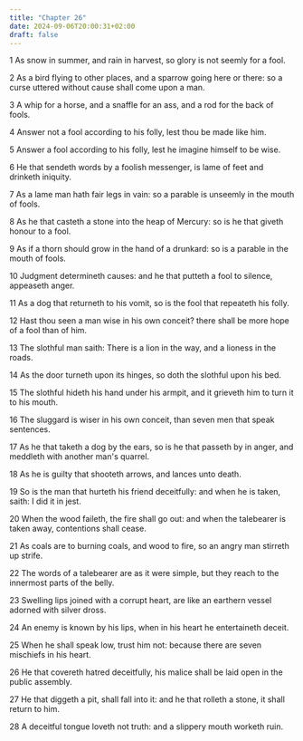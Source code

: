 ```yaml
---
title: "Chapter 26"
date: 2024-09-06T20:00:31+02:00
draft: false
---
```



1 As snow in summer, and rain in harvest, so glory is not seemly for a fool.

2 As a bird flying to other places, and a sparrow going here or there: so a curse uttered without cause shall come upon a man.

3 A whip for a horse, and a snaffle for an ass, and a rod for the back of fools.

4 Answer not a fool according to his folly, lest thou be made like him.

5 Answer a fool according to his folly, lest he imagine himself to be wise.

6 He that sendeth words by a foolish messenger, is lame of feet and drinketh iniquity.

7 As a lame man hath fair legs in vain: so a parable is unseemly in the mouth of fools.

8 As he that casteth a stone into the heap of Mercury: so is he that giveth honour to a fool.

9 As if a thorn should grow in the hand of a drunkard: so is a parable in the mouth of fools.

10 Judgment determineth causes: and he that putteth a fool to silence, appeaseth anger.

11 As a dog that returneth to his vomit, so is the fool that repeateth his folly.

12 Hast thou seen a man wise in his own conceit? there shall be more hope of a fool than of him.

13 The slothful man saith: There is a lion in the way, and a lioness in the roads.

14 As the door turneth upon its hinges, so doth the slothful upon his bed.

15 The slothful hideth his hand under his armpit, and it grieveth him to turn it to his mouth.

16 The sluggard is wiser in his own conceit, than seven men that speak sentences.

17 As he that taketh a dog by the ears, so is he that passeth by in anger, and meddleth with another man's quarrel.

18 As he is guilty that shooteth arrows, and lances unto death.

19 So is the man that hurteth his friend deceitfully: and when he is taken, saith: I did it in jest.

20 When the wood faileth, the fire shall go out: and when the talebearer is taken away, contentions shall cease.

21 As coals are to burning coals, and wood to fire, so an angry man stirreth up strife.

22 The words of a talebearer are as it were simple, but they reach to the innermost parts of the belly.

23 Swelling lips joined with a corrupt heart, are like an earthern vessel adorned with silver dross.

24 An enemy is known by his lips, when in his heart he entertaineth deceit.

25 When he shall speak low, trust him not: because there are seven mischiefs in his heart.

26 He that covereth hatred deceitfully, his malice shall be laid open in the public assembly.

27 He that diggeth a pit, shall fall into it: and he that rolleth a stone, it shall return to him.

28 A deceitful tongue loveth not truth: and a slippery mouth worketh ruin.


